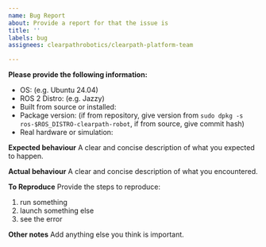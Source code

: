 ```yaml
---
name: Bug Report
about: Provide a report for that the issue is
title: ''
labels: bug
assignees: clearpathrobotics/clearpath-platform-team

---
```


**Please provide the following information:**
 - OS: (e.g. Ubuntu 24.04)
 - ROS 2 Distro: (e.g. Jazzy)
 - Built from source or installed:
 - Package version: (if from repository, give version from `sudo dpkg -s ros-$ROS_DISTRO-clearpath-robot`, if from source, give commit hash)
 - Real hardware or simulation:

 **Expected behaviour**
 A clear and concise description of what you expected to happen.

 **Actual behaviour**
 A clear and concise description of what you encountered.

**To Reproduce**
Provide the steps to reproduce:
1. run something
2. launch something else
3. see the error


**Other notes**
Add anything else you think is important.
